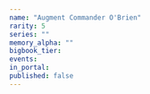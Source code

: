```yaml
---
name: "Augment Commander O'Brien"
rarity: 5
series: ""
memory_alpha: ""
bigbook_tier:
events:
in_portal:
published: false
---
```

